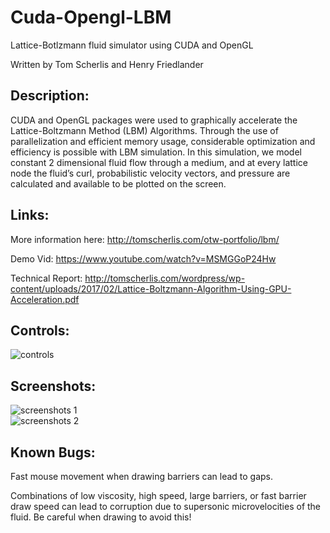 # Cuda-Opengl-LBM
Lattice-Botlzmann fluid simulator using CUDA and OpenGL

Written by Tom Scherlis and Henry Friedlander

## Description:
CUDA and OpenGL packages were used to graphically accelerate the Lattice-Boltzmann Method
(LBM) Algorithms. Through the use of parallelization and efficient memory usage, considerable
optimization and efficiency is possible with LBM simulation. In this simulation, we model constant
2 dimensional fluid flow through a medium, and at every lattice node the fluid’s curl, probabilistic
velocity vectors, and pressure are calculated and available to be plotted on the screen.

## Links:
More information here:
http://tomscherlis.com/otw-portfolio/lbm/

Demo Vid:
https://www.youtube.com/watch?v=MSMGGoP24Hw

Technical Report:
http://tomscherlis.com/wordpress/wp-content/uploads/2017/02/Lattice-Boltzmann-Algorithm-Using-GPU-Acceleration.pdf

## Controls:
![controls](http://i.imgur.com/623OvSZ.png)

## Screenshots:
![screenshots 1](http://i.imgur.com/n6UrF8J.png)  
![screenshots 2](http://i.imgur.com/Ew07zWf.png)

## Known Bugs:
Fast mouse movement when drawing barriers can lead to gaps.

Combinations of low viscosity, high speed, large barriers, or fast barrier draw speed can lead to corruption due to supersonic microvelocities of the fluid. Be careful when drawing to avoid this!
